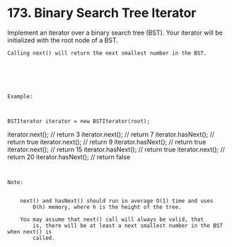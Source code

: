 # 173. Binary Search Tree Iterator

Implement an iterator over a binary search tree (BST). Your iterator will be initialized with
        the root node of a BST.

    Calling next() will return the next smallest number in the BST.

     

    
    

    Example:

    

    BSTIterator iterator = new BSTIterator(root);
iterator.next();    // return 3
iterator.next();    // return 7
iterator.hasNext(); // return true
iterator.next();    // return 9
iterator.hasNext(); // return true
iterator.next();    // return 15
iterator.hasNext(); // return true
iterator.next();    // return 20
iterator.hasNext(); // return false

     

    Note:

    
        next() and hasNext() should run in average O(1) time and uses
            O(h) memory, where h is the height of the tree.
        
        You may assume that next() call will always be valid, that
            is, there will be at least a next smallest number in the BST when next() is
            called.